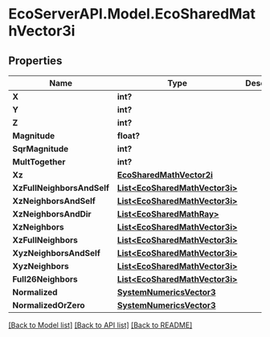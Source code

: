 # EcoServerAPI.Model.EcoSharedMathVector3i
## Properties

Name | Type | Description | Notes
------------ | ------------- | ------------- | -------------
**X** | **int?** |  | [optional] 
**Y** | **int?** |  | [optional] 
**Z** | **int?** |  | [optional] 
**Magnitude** | **float?** |  | [optional] 
**SqrMagnitude** | **int?** |  | [optional] 
**MultTogether** | **int?** |  | [optional] 
**Xz** | [**EcoSharedMathVector2i**](EcoSharedMathVector2i.md) |  | [optional] 
**XzFullNeighborsAndSelf** | [**List&lt;EcoSharedMathVector3i&gt;**](EcoSharedMathVector3i.md) |  | [optional] 
**XzNeighborsAndSelf** | [**List&lt;EcoSharedMathVector3i&gt;**](EcoSharedMathVector3i.md) |  | [optional] 
**XzNeighborsAndDir** | [**List&lt;EcoSharedMathRay&gt;**](EcoSharedMathRay.md) |  | [optional] 
**XzNeighbors** | [**List&lt;EcoSharedMathVector3i&gt;**](EcoSharedMathVector3i.md) |  | [optional] 
**XzFullNeighbors** | [**List&lt;EcoSharedMathVector3i&gt;**](EcoSharedMathVector3i.md) |  | [optional] 
**XyzNeighborsAndSelf** | [**List&lt;EcoSharedMathVector3i&gt;**](EcoSharedMathVector3i.md) |  | [optional] 
**XyzNeighbors** | [**List&lt;EcoSharedMathVector3i&gt;**](EcoSharedMathVector3i.md) |  | [optional] 
**Full26Neighbors** | [**List&lt;EcoSharedMathVector3i&gt;**](EcoSharedMathVector3i.md) |  | [optional] 
**Normalized** | [**SystemNumericsVector3**](SystemNumericsVector3.md) |  | [optional] 
**NormalizedOrZero** | [**SystemNumericsVector3**](SystemNumericsVector3.md) |  | [optional] 

[[Back to Model list]](../README.md#documentation-for-models) [[Back to API list]](../README.md#documentation-for-api-endpoints) [[Back to README]](../README.md)

